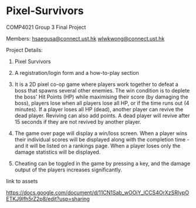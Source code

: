 # Pixel-Survivors
COMP4021 Group 3 Final Project

Members:
hsaegusa@connect.ust.hk
wlwkwong@connect.ust.hk

Project Details:
1. Pixel Survivors

2. A registration/login form and a how-to-play section

3. It is a 2D pixel co-op game where players work together to defeat a boss that spawns several other enemies. The win condition is to deplete the boss' Hit Points (HP) while maximising their score (by damaging the boss), players lose when all players lose all HP, or if the time runs out (4 minutes). If a player loses all HP (dead), another player can revive the dead player. Reviving can also add points. A dead player will revive after 15 seconds if they are not revived by another player.

4. The game over page will display a win/loss screen. When a player wins their individual scores will be displayed along with the completion time -and it will be listed on a rankings page. When a player loses only the damage statistics will be displayed.

5. Cheating can be toggled in the game by pressing a key, and the damage output of the players increases significantly.


link to assets

https://docs.google.com/document/d/11CN1Sab_wOOiY_lCCS4OrXzSRlypOETKJ9lfh5rZ2p8/edit?usp=sharing